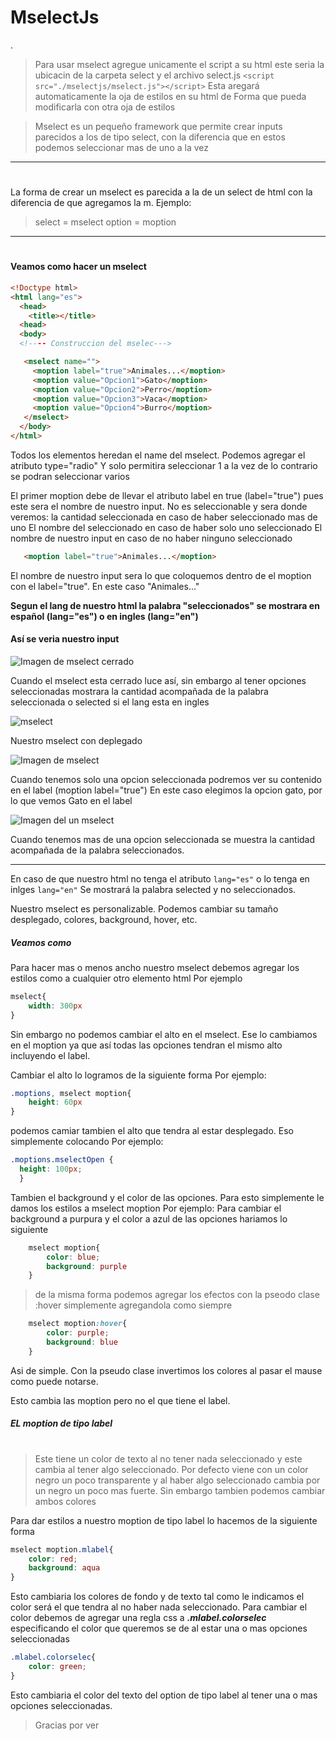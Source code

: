 # MselectJs
  .

> Para usar mselect agregue unicamente el script a su html
> este seria la ubicacin de la carpeta select y el archivo
> select.js `<script src="./mselectjs/mselect.js"></script>`
> Esta aregará automaticamente la oja de estilos en su html de
> Forma que pueda modificarla con otra oja de estilos


> Mselect es un pequeño framework que permite crear inputs parecidos
> a los de tipo select, con la diferencia que en estos podemos
> seleccionar mas de uno a la vez
___
#
#
#

La forma de crear un mselect es parecida a la de un select de html
con la diferencia de que agregamos la m. Ejemplo:
> select = mselect
> option = moption
___
#
#### Veamos como hacer un mselect
```html
<!Doctype html>
<html lang="es">
  <head>
    <title></title>
  <head>
  <body>
  <!---- Construccion del mselec--->

   <mselect name="">
     <moption label="true">Animales...</moption>
     <moption value="Opcion1">Gato</moption>
     <moption value="Opcion2">Perro</moption>
     <moption value="Opcion3">Vaca</moption>
     <moption value="Opcion4">Burro</moption>
   </mselect>
  </body>
</html>
```

Todos los elementos heredan el name del mselect. 
Podemos agregar el atributo type="radio" Y solo permitira seleccionar 1 a la vez de lo contrario se podran seleccionar varios


El primer moption debe de llevar el atributo label en true (label="true") pues este sera el nombre de nuestro input.
No es seleccionable y sera donde veremos:
la cantidad seleccionada en caso de haber seleccionado mas de uno
El nombre del seleccionado en caso de haber solo uno seleccionado
El nombre de nuestro input en caso de no haber ninguno seleccionado

```html
   <moption label="true">Animales...</moption>
```
El nombre de nuestro input sera lo que coloquemos dentro de el moption con el label="true". En este caso  "Animales..."

**Segun el lang de nuestro html la palabra "seleccionados" se mostrara en español (lang="es") o en ingles (lang="en")**
#### Así se veria nuestro input
![Imagen de mselect cerrado](https://www.mediafire.com/convkey/20ba/vl8bwegzjdjsbq1zg.jpg "Mselect cerrado")

Cuando el mselect esta cerrado luce así, sin embargo al tener opciones seleccionadas mostrara la cantidad acompañada de la palabra seleccionada o selected si el lang esta en ingles

![mselect](https://www.mediafire.com/convkey/9776/imh6qmq9fcdtgm3zg.jpg "Mselect abierto 0 seleccionados")

Nuestro mselect con deplegado

![Imagen de mselect](https://www.mediafire.com/convkey/49c4/56qzow6yzptlpi0zg.jpg "Uno seleccionadp")

Cuando tenemos solo una opcion seleccionada podremos ver su contenido en el label (moption label="true")
En este caso elegimos la opcion gato, por lo que vemos Gato en el label

![Imagen del un mselect](https://www.mediafire.com/convkey/b001/68nh0kzifzw62d4zg.jpg "dos seleccionados")

Cuando tenemos mas de una opcion seleccionada se muestra la cantidad acompañada de la palabra seleccionados.
___

En caso de que nuestro html no tenga el atributo `lang="es"` o lo tenga en inlges `lang="en"`
Se mostrará la palabra selected y no seleccionados.

Nuestro mselect es personalizable. Podemos cambiar su tamaño desplegado, colores, background, hover, etc.

##### Veamos como

Para hacer mas o menos ancho nuestro mselect debemos agregar los estilos como a cualquier otro elemento html
Por ejemplo
```css
mselect{
    width: 300px
}
```
Sin embargo no podemos cambiar el alto en el mselect. Ese lo cambiamos en el moption ya que así todas las opciones tendran el mismo alto incluyendo el label.

Cambiar el alto lo logramos de la siguiente forma
Por ejemplo:
```css
.moptions, mselect moption{
    height: 60px
}
```

podemos camiar tambien el alto que tendra al estar desplegado. Eso simplemente colocando
Por ejemplo:
```css
.moptions.mselectOpen {
  height: 100px;
  }
```

Tambien el background y el color de las opciones.
Para esto simplemente le damos los estilos a mselect moption
Por ejemplo: Para cambiar el background a purpura y el color a azul de las opciones hariamos lo siguiente

```css
    mselect moption{
        color: blue;
        background: purple
    }
```
> de la misma forma podemos agregar los efectos con la pseodo clase :hover
> simplemente agregandola como siempre
```css
    mselect moption:hover{
        color: purple;
        background: blue
    }
```
Asi de simple. Con la pseudo clase invertimos los colores al pasar el mause como puede notarse.

Esto cambia las moption pero no el que tiene el label.

##### EL moption de tipo label
#
#

> Este tiene un color de texto al no tener nada seleccionado y este
> cambia al tener algo seleccionado. Por defecto viene con un color
> negro un poco transparente y al haber algo seleccionado cambia por
> un negro un poco mas fuerte. Sin embargo tambien podemos cambiar
> ambos colores

Para dar estilos a nuestro moption de tipo label lo hacemos de la siguiente forma
```css
mselect moption.mlabel{
    color: red;
    background: aqua
}
```
Esto cambiaria los colores de fondo y de texto tal como le indicamos
el color será el que tendra al no haber nada seleccionado. Para cambiar el color debemos de agregar una regla css a ***.mlabel.colorselec*** especificando el color que queremos se de al estar una o mas opciones seleccionadas

```css
.mlabel.colorselec{
    color: green;
}
```
Esto cambiaria el color del texto del option de tipo label al tener una o mas opciones seleccionadas.

> Gracias por ver

